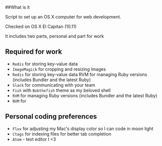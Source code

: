 ##What is it

Script to set up an OS X computer for web development.

Checked on OS X El Capitan (10.11)

It includes two parts, personal and part for work
## Required for work

- `Redis` for storing key-value data
- `ImageMagick` for cropping and resizing images
- `Redis` for storing key-value data
RVM for managing Ruby versions (includes Bundler and the latest Ruby)
- `Slack` for communicating with your team
- `Fish` with `Bobthefish` theme as my beloved shell
- `RVM` for managing Ruby versions (includes Bundler and the latest Ruby)
- `NVM` for 

## Personal coding preferences

- `Flux` for adjusting my Mac's display color so I can code in moon light
- `Ctags` for indexing files for better tab completion
- `Atom` - text editor I <3

